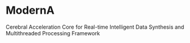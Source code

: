 # ModernA
Cerebral Acceleration Core for Real-time Intelligent Data Synthesis and Multithreaded Processing Framework
